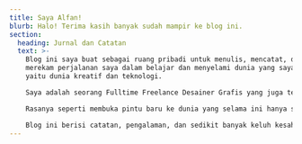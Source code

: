 ```yaml
---
title: Saya Alfan!
blurb: Halo! Terima kasih banyak sudah mampir ke blog ini.
section:
  heading: Jurnal dan Catatan
  text: >-
    Blog ini saya buat sebagai ruang pribadi untuk menulis, mencatat, dan
    merekam perjalanan saya dalam belajar dan menyelami dunia yang saya sukai
    yaitu dunia kreatif dan teknologi.

    Saya adalah seorang Fulltime Freelance Desainer Grafis yang juga tertarik untuk memperluas cakupan ke dunia web, khususnya pengembangan dengan pendekatan no-code dan low-code. 

    Rasanya seperti membuka pintu baru ke dunia yang selama ini hanya saya lihat dari kejauhan. Pelan-pelan, saya mulai belajar, mencoba berbagai tools, memahami alur kerja, dan melakukan banyak kesalahan. 😅 

    Blog ini berisi catatan, pengalaman, dan sedikit banyak keluh kesah yang saya alami selama belajar. Selain sebagai dokumentasi pribadi, saya berharap tulisan-tulisan ini bisa menjadi referensi, pengingat, atau bahkan penyemangat untuk kalian yang mungkin sedang berada di fase yang sama.👋🏻
---
```

